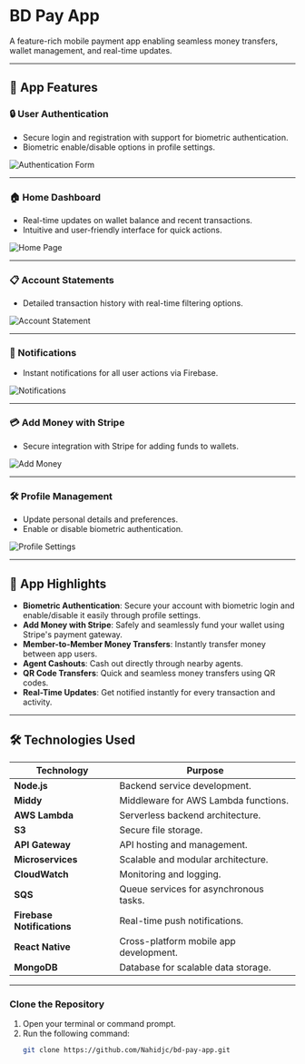# BD Pay App

A feature-rich mobile payment app enabling seamless money transfers, wallet management, and real-time updates.

---

## 📱 App Features

### 🔒 User Authentication

- Secure login and registration with support for biometric authentication.
- Biometric enable/disable options in profile settings.

![Authentication Form](readme/auth.jpg)

---

### 🏠 Home Dashboard

- Real-time updates on wallet balance and recent transactions.
- Intuitive and user-friendly interface for quick actions.

![Home Page](readme/home.png)

---

### 📋 Account Statements

- Detailed transaction history with real-time filtering options.

![Account Statement](readme/account_statement.png)

---

### 🔔 Notifications

- Instant notifications for all user actions via Firebase.

![Notifications](readme/notifications.png)

---

### 💳 Add Money with Stripe

- Secure integration with Stripe for adding funds to wallets.

![Add Money](readme/add_money.png)

---

### 🛠️ Profile Management

- Update personal details and preferences.
- Enable or disable biometric authentication.

![Profile Settings](readme/profile.png)

---

## 🌟 App Highlights

- **Biometric Authentication**: Secure your account with biometric login and enable/disable it easily through profile settings.
- **Add Money with Stripe**: Safely and seamlessly fund your wallet using Stripe's payment gateway.
- **Member-to-Member Money Transfers**: Instantly transfer money between app users.
- **Agent Cashouts**: Cash out directly through nearby agents.
- **QR Code Transfers**: Quick and seamless money transfers using QR codes.
- **Real-Time Updates**: Get notified instantly for every transaction and activity.

---

## 🛠️ Technologies Used

| Technology                 | Purpose                                |
| -------------------------- | -------------------------------------- |
| **Node.js**                | Backend service development.           |
| **Middy**                  | Middleware for AWS Lambda functions.   |
| **AWS Lambda**             | Serverless backend architecture.       |
| **S3**                     | Secure file storage.                   |
| **API Gateway**            | API hosting and management.            |
| **Microservices**          | Scalable and modular architecture.     |
| **CloudWatch**             | Monitoring and logging.                |
| **SQS**                    | Queue services for asynchronous tasks. |
| **Firebase Notifications** | Real-time push notifications.          |
| **React Native**           | Cross-platform mobile app development. |
| **MongoDB**                | Database for scalable data storage.    |

---

### Clone the Repository

1. Open your terminal or command prompt.
2. Run the following command:
   ```bash
   git clone https://github.com/Nahidjc/bd-pay-app.git
   ```

